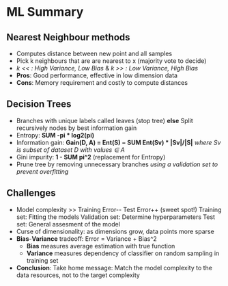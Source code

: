 # ML Summary

## Nearest Neighbour methods
* Computes distance between new point and all samples
* Pick k neighbours that are are nearest to x (majority vote to decide)
* *k << : High Variance, Low Bias* & *k >> : Low Variance, High Bias*
* **Pros**: Good performance, effective in low dimension data
* **Cons**: Memory requirement and costly to compute distances

## Decision Trees
* Branches with unique labels called leaves (stop tree)
    **else** Split recursively nodes by best information gain
* Entropy: **SUM -pi \* log2(pi)**
* Information gain: **Gain(D, A) = Ent(S) − SUM Ent(Sv) \* |Sv|/|S|**
    *where Sv is subset of dataset D with values ∈ A*
* Gini impurity: **1 - SUM pi^2** (replacement for Entropy)
* Prune tree by removing unnecessary branches
    *using a validation set to prevent overfitting*

## Challenges
* Model complexity >> Training Error-- Test Error++ (sweet spot!)
    Training set: Fitting the models
    Validation set: Determine hyperparameters
    Test set: General assesment of the model
* Curse of dimensionality: as dimensions grow, data points more sparse
* **Bias**-**Variance** tradeoff: Error = Variance + Bias^2
    * **Bias** measures average estimation with true function
    * **Variance** measures dependency of classifier on random sampling in training set
* **Conclusion**:
    Take home message: Match the model complexity to the data resources, not to the target complexity
